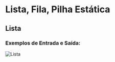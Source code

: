  # Lista, Fila, Pilha Estática
 
 
 
 
 ## Lista
 
 ### Exemplos de Entrada e Saída: 

![Lista](/relatorio/Imagens/Lab8/print1.png)
